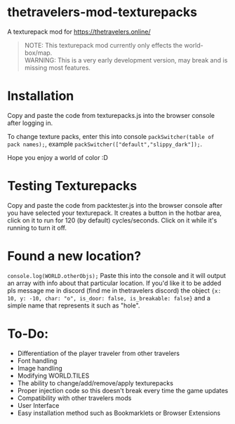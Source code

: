 # thetravelers-mod-texturepacks
A texturepack mod for https://thetravelers.online/

> NOTE: This texturepack mod currently only effects the world-box/map.  
> WARNING: This is a very early development version, may break and is missing most features.

# Installation
Copy and paste the code from texturepacks.js into the browser console after logging in.

To change texture packs, enter this into console `packSwitcher(table of pack names);`, example `packSwitcher(["default","slippy_dark"]);`.

Hope you enjoy a world of color :D

# Testing Texturepacks

Copy and paste the code from packtester.js into the browser console after you have selected your texturepack.
It creates a button in the hotbar area, click on it to run for 120 (by default) cycles/seconds.
Click on it while it's running to turn it off.

# Found a new location?
`console.log(WORLD.otherObjs);`
Paste this into the console and it will output an array with info about that particular location.
If you'd like it to be added pls message me in discord (find me in thetravelers discord) the object `{x: 10, y: -10, char: "o", is_door: false, is_breakable: false}` and a simple name that represents it such as "hole".

# To-Do:
* Differentiation of the player traveler from other travelers
* Font handling
* Image handling
* Modifying WORLD.TILES
* The ability to change/add/remove/apply texturepacks
* Proper injection code so this doesn't break every time the game updates
* Compatibility with other travelers mods
* User Interface
* Easy installation method such as Bookmarklets or Browser Extensions
